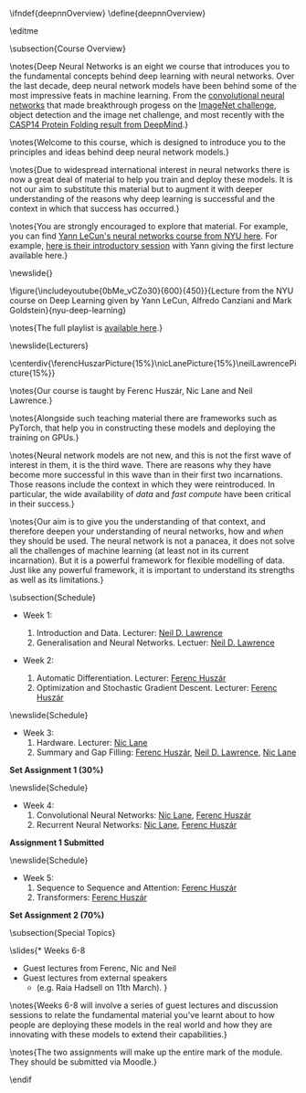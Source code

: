 \ifndef{deepnnOverview}
\define{deepnnOverview}

\editme

\subsection{Course Overview}

\notes{Deep Neural Networks is an eight we course that introduces you to the fundamental concepts behind deep learning with neural networks. Over the last decade, deep neural network models have been behind some of the most impressive feats in machine learning. From the [convolutional neural networks](https://en.wikipedia.org/wiki/AlexNet) that made breakthrough progess on the [ImageNet challenge](https://en.wikipedia.org/wiki/ImageNet), object detection and the image net challenge, and most recently with the [CASP14 Protein Folding result from DeepMind](https://predictioncenter.org/casp14/doc/CASP14_press_release.html).}

\notes{Welcome to this course, which is designed to introduce you to the principles and ideas behind deep neural network models.}

\notes{Due to widespread international interest in neural networks there is now a great deal of material to help you train and deploy these models. It is not our aim to substitute this material but to augment it with deeper understanding of the reasons why deep learning is successful and the context in which that success has occurred.}

\notes{You are strongly encouraged to explore that material. For example, you can find [Yann LeCun's neural networks course from NYU here](https://atcold.github.io/pytorch-Deep-Learning/). For example, [here is their introductory session](https://atcold.github.io/pytorch-Deep-Learning/) with Yann giving the first lecture available here.}

\newslide{}

\figure{\includeyoutube{0bMe_vCZo30}{600}{450}}{Lecture from the NYU course on Deep Learning given by Yann LeCun, Alfredo Canziani and Mark Goldstein}{nyu-deep-learning}

\notes{The full playlist is [available here](https://www.youtube.com/playlist?list=PLLHTzKZzVU9eaEyErdV26ikyolxOsz6mq).}

\newslide{Lecturers}

\centerdiv{\ferencHuszarPicture{15%}\nicLanePicture{15%}\neilLawrencePicture{15%}}

\notes{Our course is taught by Ferenc Huszár, Nic Lane and Neil Lawrence.}

\notes{Alongside such teaching material there are frameworks such as PyTorch, that help you in constructing these models and deploying the training on GPUs.}

\notes{Neural network models are not new, and this is not the first wave of interest in them, it is the third wave. There are reasons why they have become more successful in this wave than in their first two incarnations. Those reasons include the context in which they were reintroduced. In particular, the wide availability of *data* and *fast compute* have been critical in their success.}

\notes{Our aim is to give you the understanding of that context, and therefore deepen your understanding of neural networks, how and *when* they should be used. The neural network is not a panacea, it does not solve all the challenges of machine learning (at least not in its current incarnation). But it is a powerful framework for flexible modelling of data. Just like any powerful framework, it is important to understand its strengths as well as its limitations.}

\subsection{Schedule}

* Week 1:
  1. Introduction and Data. Lecturer: [Neil D. Lawrence](http://inverseprobability.com/)
  2. Generalisation and Neural Networks. Lectuer: [Neil D. Lawrence](http://inverseprobability.com/)
  
* Week 2:
  1. Automatic Differentiation. Lecturer: [Ferenc Huszár](https://www.inference.vc/about/)
  2. Optimization and Stochastic Gradient Descent. Lecturer: [Ferenc Huszár](https://www.inference.vc/about/)

\newslide{Schedule}

* Week 3:
  1. Hardware. Lecturer: [Nic Lane](http://niclane.org/)
  2. Summary and Gap Filling: [Ferenc Huszár](https://www.inference.vc/about/), [Neil D. Lawrence](http://inverseprobability.com/), [Nic Lane](http://niclane.org/)
  
**Set Assignment 1 (30%)**

\newslide{Schedule}

* Week 4:
  1. Convolutional Neural Networks: [Nic Lane](http://niclane.org/), [Ferenc Huszár](https://www.inference.vc/about/)
  2. Recurrent Neural Networks:  [Nic Lane](http://niclane.org/), [Ferenc Huszár](https://www.inference.vc/about/)

**Assignment 1 Submitted**

\newslide{Schedule}

* Week 5:
  1. Sequence to Sequence and Attention: [Ferenc Huszár](https://www.inference.vc/about/)
  2. Transformers: [Ferenc Huszár](https://www.inference.vc/about/)
  
**Set Assignment 2 (70%)**

\subsection{Special Topics}

\slides{* Weeks 6-8
  * Guest lectures from Ferenc, Nic and Neil 
  * Guest lectures from external speakers 
    * (e.g. Raia Hadsell on 11th March). }

\notes{Weeks 6-8 will involve a series of guest lectures and discussion sessions to relate the fundamental material you've learnt about to how people are deploying these models in the real world and how they are innovating with these models to extend their capabilities.}

\notes{The two assignments will make up the entire mark of the module. They should be submitted via Moodle.}

\endif
